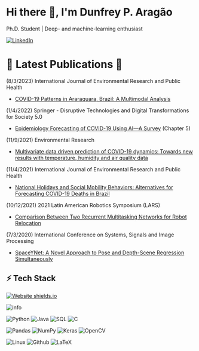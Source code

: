 # Hi there 👋, I'm Dunfrey P. Aragão 
  
Ph.D. Student | Deep- and machine-learning enthusiast 

[![LinkedIn](https://img.shields.io/badge/LinkedIn-0077B5?style=for-the-badge&logo=linkedin&logoColor=white)](https://in.linkedin.com/in/dunfrey)


# 🌟 Latest Publications 🌟

(8/3/2023) International Journal of Environmental Research and Public Health

- [COVID-19 Patterns in Araraquara, Brazil: A Multimodal Analysis](https://www.mdpi.com/1660-4601/20/6/4740)


(1/4/2022) Springer - Disruptive Technologies and Digital Transformations for Society 5.0

- [Epidemiology Forecasting of COVID-19 Using AI—A Survey](https://link.springer.com/chapter/10.1007/978-981-16-3783-4_5) (Chapter 5)

(11/9/2021) Environmental Research

- [Multivariate data driven prediction of COVID-19 dynamics: Towards new results with temperature, humidity and air quality data](https://www.sciencedirect.com/science/article/abs/pii/S0013935121016492?via%3Dihub)

(11/4/2021) International Journal of Environmental Research and Public Health 

- [National Holidays and Social Mobility Behaviors: Alternatives for Forecasting COVID-19 Deaths in Brazil](https://www.mdpi.com/1660-4601/18/21/11595)

(10/12/2021) 2021 Latin American Robotics Symposium (LARS)

- [Comparison Between Two Recurrent Multitasking Networks for Robot Relocation](https://ieeexplore.ieee.org/document/9605396)

(7/3/2020) International Conference on Systems, Signals and Image Processing

- [SpaceYNet: A Novel Approach to Pose and Depth-Scene Regression Simultaneously](https://ieeexplore.ieee.org/document/9145427)

## ⚡ Tech Stack

[![Website shields.io](https://img.shields.io/website-up-down-green-red/http/shields.io.svg)](https://dunfrey.github.io/home) 

![info](https://github-readme-stats.vercel.app/api?username=dunfrey)

![Python](https://img.shields.io/badge/python-3670A0?style=for-the-badge&logo=python&logoColor=ffdd54) ![Java](https://img.shields.io/badge/Java-ED8B00?style=for-the-badge&logo=java&logoColor=white) ![SQL](https://img.shields.io/badge/-SQL-000?style=for-the-badge&logo=MySQL&logoColor=4479A1) ![C](https://img.shields.io/badge/c-%2300599C.svg?style=for-the-badge&logo=c&logoColor=white)

![Pandas](https://img.shields.io/badge/pandas-%23150458.svg?style=for-the-badge&logo=pandas&logoColor=white) ![NumPy](https://img.shields.io/badge/numpy-%23013243.svg?style=for-the-badge&logo=numpy&logoColor=white) ![Keras](https://img.shields.io/badge/Keras-%23D00000.svg?style=for-the-badge&logo=Keras&logoColor=white) ![OpenCV](https://img.shields.io/badge/opencv-%23white.svg?style=for-the-badge&logo=opencv&logoColor=white)
  
![Linux](https://img.shields.io/badge/Linux-FCC624?style=for-the-badge&logo=linux&logoColor=black) ![Github](https://img.shields.io/badge/github%20-%23121011.svg?&style=for-the-badge&logo=github&logoColor=white) ![LaTeX](https://img.shields.io/badge/latex-%23008080.svg?style=for-the-badge&logo=latex&logoColor=white)

